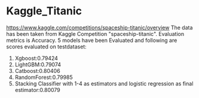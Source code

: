 # Kaggle_Titanic
https://www.kaggle.com/competitions/spaceship-titanic/overview
The data has been taken from Kaggle Competition "spaceship-titanic". Evaluation metrics is Accuracy. 5 models have been Evaluated and following are scores evaluated on testdataset:
1. Xgboost:0.79424
2. LightGBM:0.79074
3. Catboost:0.80406
4. RandomForest:0.79985
5. Stacking Classifier with 1-4 as estimators and logistic regression as final estimator:0.80079
